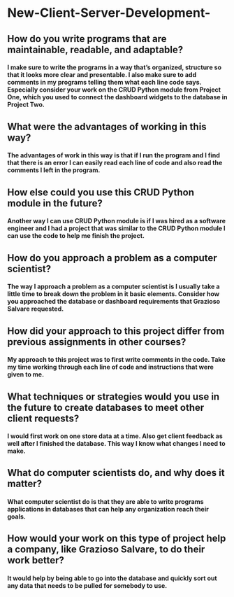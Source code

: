 # New-Client-Server-Development-

## How do you write programs that are maintainable, readable, and adaptable? 
#### I make sure to write the programs in a way that’s organized, structure so that it looks more clear and presentable. I also make sure to add comments in my programs telling them what each line code says. Especially consider your work on the CRUD Python module from Project One, which you used to connect the dashboard widgets to the database in Project Two. 

## What were the advantages of working in this way? 
#### The advantages of work in this way is that if I run the program and I find that there is an error I can easily read each line of code and also read the comments I left in the program. 

## How else could you use this CRUD Python module in the future? 
#### Another way I can use CRUD Python module is if I was hired as a software engineer and I had a project that was similar to the CRUD Python module I can use the code to help me finish the project.

## How do you approach a problem as a computer scientist? 
#### The way I approach a problem as a computer scientist is I usually take a little time to break down the problem in it basic elements. Consider how you approached the database or dashboard requirements that Grazioso Salvare requested. 

## How did your approach to this project differ from previous assignments in other courses? 
#### My approach to this project was to first write comments in the code. Take my time working through each line of code and instructions that were given to me. 

## What techniques or strategies would you use in the future to create databases to meet other client requests? 
#### I would first work on one store data at a time. Also get client feedback as well after I finished the database. This way I know what changes I need to make.
     
## What do computer scientists do, and why does it matter? 
#### What computer scientist do is that they are able to write programs applications in databases that can help any organization reach their goals. 

## How would your work on this type of project help a company, like Grazioso Salvare, to do their work better? 
#### It would help by being able to go into the database and quickly sort out any data that needs to be pulled for somebody to use.
